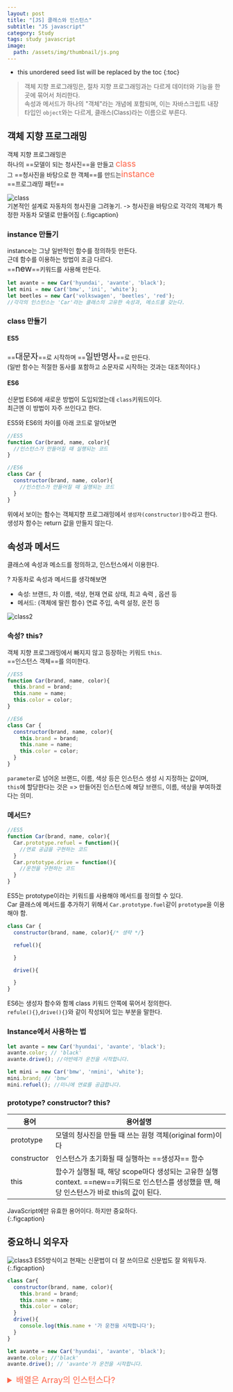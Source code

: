 ```yaml
---
layout: post
title: "[JS] 클래스와 인스턴스"
subtitle: "JS javascript"
category: Study
tags: study javascript
image:
  path: /assets/img/thumbnail/js.png
---
```


* this unordered seed list will be replaced by the toc
{:toc}

<!--more-->

> 객체 지향 프로그래밍은, 절차 지향 프로그래밍과는 다르게 데이터와 기능을 한 곳에 묶어서 처리한다.  
> 속성과 메서드가 하나의 "객체"라는 개념에 포함되며, 이는 자바스크립트 내장 타입인 `object`와는 다르게, 클래스(Class)라는 이름으로 부른다.  


## 객체 지향 프로그래밍
객체 지향 프로그래밍은  
하나의 ==모델이 되는 청사진==을 만들고 <span style="color: tomato; font-size: 1.2rem">class</span>  
그 ==청사진을 바탕으로 한 객체==를 만드는<span style="color: tomato; font-size: 1.2rem">instance</span>  
==프로그래밍 패턴==  

![class](./../../../assets/img/2023-01-19/class.png)  
기본적인 설계로 자동차의 청사진을 그려놓기. -> 청사진을 바탕으로 각각의 객체가 특정한 자동차 모델로 만들어짐
{:.figcaption}


### instance 만들기
instance는 그냥 일반적인 함수를 정의하듯 만든다.  
근데 함수를 이용하는 방법이 조금 다르다.  
==<span style="font-size: 1.2rem">new</span>==키워드를 사용해 만든다.  

```javascript
let avante = new Car('hyundai', 'avante', 'black');
let mini = new Car('bmw', 'ini', 'white');
let beetles = new Car('volkswagen', 'beetles', 'red');
//각각의 인스턴스는 'Car'라는 클래스의 고유한 속성과, 메소드를 갖는다.
```

### class 만들기
#### ES5
==<span style="font-size: 1.2rem">대문자</span>==로 시작하며 ==<span style="font-size: 1.2rem">일반명사</span>==로 만든다.  
(일반 함수는 적절한 동사를 포함하고 소문자로 시작하는 것과는 대조적이다.)  

#### ES6
신문법 ES6에 새로운 방법이 도입되었는데 `class`키워드이다.  
최근엔 이 방법이 자주 쓰인다고 한다.  

ES5와 ES6의 차이를 아래 코드로 알아보면

```javascript
//ES5
function Car(brand, name, color){
  //인스턴스가 만들어질 때 실행되는 코드
}

//ES6
class Car {
  constructor(brand, name, color){
    //인스턴스가 만들어질 때 실행되는 코드
  }
}
```

위에서 보이는 함수는 객체지향 프로그래밍에서 `생성자(constructor)함수`라고 한다.  
생성자 함수는 return 값을 만들지 않는다.  


## 속성과 메서드
클래스에 속성과 메소드를 정의하고, 인스턴스에서 이용한다.  

? 자동차로 속성과 메서드를 생각해보면
- 속성: 브랜드, 차 이름, 색상, 현재 연료 상태, 최고 속력 , 옵션 등
- 메서드: (객체에 딸린 함수) 연료 주입, 속력 설정, 운전 등

![class2](../../../assets/img/2023-01-19/class2.png)  


### 속성? this?
객체 지향 프로그래밍에서 빠지지 않고 등장하는 키워드 `this`.  
==인스턴스 객체==를 의미한다.  

```javascript
//ES5
function Car(brand, name, color){
  this.brand = brand;
  this.name = name;
  this.color = color;
}

//ES6
class Car {
  constructor(brand, name, color){
    this.brand = brand;
    this.name = name;
    this.color = color;
  }
}
```

`parameter`로 넘어온 브랜드, 이름, 색상 등은 인스턴스 생성 시 지정하는 값이며,  
`this`에 할당한다는 것은 => 만들어진 인스턴스에 해당 브랜드, 이름, 색상을 부여하겠다는 의미.  

### 메서드? 

```javascript
//ES5
function Car(brand, name, color){
  Car.prototype.refuel = function(){
    //연료 공급을 구현하는 코드
  }
  Car.prototype.drive = function(){
    //운전을 구현하는 코드
  }
}
```

ES5는 prototype이라는 키워드를 사용해야 메서드를 정의할 수 있다.  
Car 클래스에 메서드를 추가하기 위해서 `Car.prototype.fuel`같이 `prototype`을 이용해야 함.  

```javascript
class Car {
  constructor(brand, name, color){/* 생략 */}

  refuel(){

  }

  drive(){

  }
}
```

ES6는 생성자 함수와 함께 class 키워드 안쪽에 묶어서 정의한다.  
`refule(){}`,`drive(){}`와 같이 작성되어 있는 부분을 말한다.


### Instance에서 사용하는 법

```javascript
let avante = new Car('hyundai', 'avante', 'black');
avante.color; // 'black'
avante.drive(); //아반떼가 운전을 시작합니다.

let mini = new Car('bmw', 'nmini', 'white');
mini.brand; // 'bmw'
mini.refuel(); //미니에 연료를 공급합니다.
```

### prototype? constructor? this?
|용어|용어설명|
|----|-----|
|prototype|모델의 청사진을 만들 때 쓰는 원형 객체(original form)이다|
|constructor|인스턴스가 초기화될 때 실행하는 ==생성자== 함수|
|this|함수가 실행될 때, 해당 scope마다 생성되는 고유한 실행 context. ==new==키워드로 인스턴스를 생성했을 땐, 해당 인스턴스가 바로 this의 값이 된다.|
JavaScript에만 유효한 용어이다. 하지만 중요하다.  
{:.figcaption}


## 중요하니 외우자

![class3](../../../assets/img/2023-01-19/class3.png)
ES5방식이고 현재는 신문법이 더 잘 쓰이므로 신문법도 잘 외워두자.
{:.figcaption}

```javascript
class Car{
  constructor(brand, name, color){
    this.brand = brand;
    this.name = name;
    this.color = color;
  }
  drive(){
    console.log(this.name + '가 운전을 시작합니다');
  }
}

let avante = new Car('hyundai', 'avante', 'black');
avante.color; //'black'
avante.drive(); // 'avante'가 운전을 시작합니다.
```

<details>
<summary style="color: tomato; font-size: 1.2rem">배열은 Array의 인스턴스다?</summary>
<div markdown="1">

```javascript
let avante = new Car('hyundai', 'avante', 'black');
avante.color; //'black'
avante.drive(); //아반떼가 운전을 시작합니다.

let arr = ['hi', 'my', 'name'];
arr.length //3
arr.push('is') // ['hi', 'my', 'name', 'is']
```

배열은 전부 Array의 인스턴스이다!!!!  
속성, 메서드 사용법이 동일하다!!  

<span style="color: royalblue; font-size: 1.2rem">new Array(__, __, __)</span>  

와 같은 방식으로도 배열을 만들 수 있다!  

==배열을 정의한다 === Array의 인스턴스를 만들어낸다==  

(mdn 메서드 설명에 prototype이라고 붙어있는 이유는 모든 메서드들이 클래스의 원형 객체에 정의되어 있기 때문이다.)  

</div>
</details>